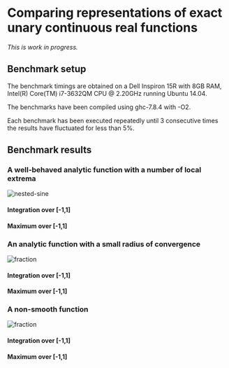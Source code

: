 # Comparing representations of exact unary continuous real functions

_This is work in progress._

## Benchmark setup

The benchmark timings are obtained on a Dell Inspiron 15R with 8GB RAM,
Intel(R) Core(TM) i7-3632QM CPU @ 2.20GHz running Ubuntu 14.04.

The benchmarks have been compiled using ghc-7.8.4 with -O2.

Each benchmark has been executed repeatedly until 3 consecutive times the results have fluctuated for less than 5%.

## Benchmark results

### A well-behaved analytic function with a number of local extrema

![nested-sine](http://latex.codecogs.com/gif.latex?\sin(10x+\sin(20x^2)))

#### Integration over [-1,1]

#### Maximum over [-1,1]

### An analytic function with a small radius of convergence

![fraction](http://latex.codecogs.com/gif.latex?\frac{1}{100x^2+1})

#### Integration over [-1,1]

#### Maximum over [-1,1]

### A non-smooth function

![fraction](http://latex.codecogs.com/gif.latex?|x|)

#### Integration over [-1,1]

#### Maximum over [-1,1]
